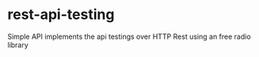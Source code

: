 # rest-api-testing
Simple API implements the api testings over HTTP Rest using an free radio library
